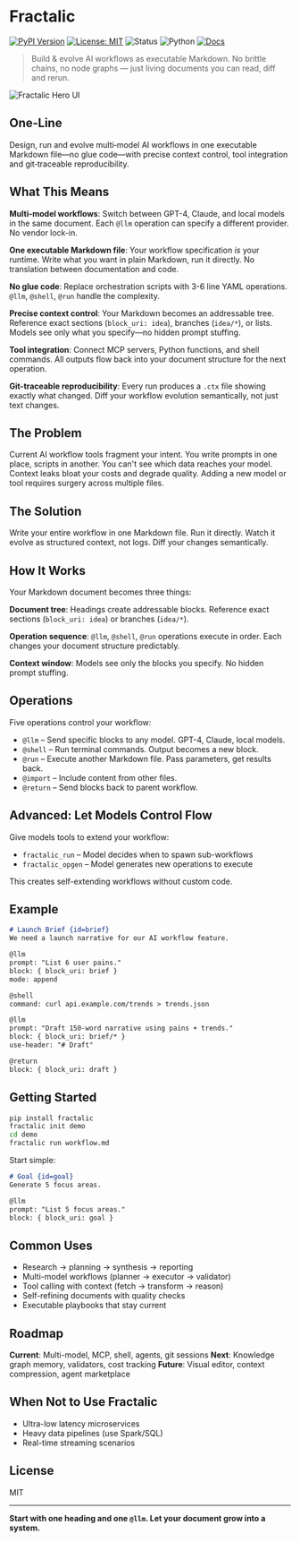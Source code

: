 # Fractalic

[![PyPI Version](https://img.shields.io/pypi/v/fractalic.svg)](https://pypi.org/project/fractalic/) [![License: MIT](https://img.shields.io/badge/license-MIT-green.svg)](LICENSE.txt) ![Status](https://img.shields.io/badge/status-early--adopter-orange) ![Python](https://img.shields.io/badge/python-3.11+-blue.svg) [![Docs](https://img.shields.io/badge/docs-reference-purple)](docs/)

> Build & evolve AI workflows as executable Markdown. No brittle chains, no node graphs — just living documents you can read, diff and rerun.

![Fractalic Hero UI](docs/images/hero.png)

## One‑Line
Design, run and evolve multi‑model AI workflows in one executable Markdown file—no glue code—with precise context control, tool integration and git‑traceable reproducibility.

## What This Means

**Multi-model workflows**: Switch between GPT-4, Claude, and local models in the same document. Each `@llm` operation can specify a different provider. No vendor lock-in.

**One executable Markdown file**: Your workflow specification *is* your runtime. Write what you want in plain Markdown, run it directly. No translation between documentation and code.

**No glue code**: Replace orchestration scripts with 3-6 line YAML operations. `@llm`, `@shell`, `@run` handle the complexity.

**Precise context control**: Your Markdown becomes an addressable tree. Reference exact sections (`block_uri: idea`), branches (`idea/*`), or lists. Models see only what you specify—no hidden prompt stuffing.

**Tool integration**: Connect MCP servers, Python functions, and shell commands. All outputs flow back into your document structure for the next operation.

**Git-traceable reproducibility**: Every run produces a `.ctx` file showing exactly what changed. Diff your workflow evolution semantically, not just text changes.

## The Problem
Current AI workflow tools fragment your intent. You write prompts in one place, scripts in another. You can't see which data reaches your model. Context leaks bloat your costs and degrade quality. Adding a new model or tool requires surgery across multiple files.

## The Solution
Write your entire workflow in one Markdown file. Run it directly. Watch it evolve as structured context, not logs. Diff your changes semantically.

## How It Works
Your Markdown document becomes three things:

**Document tree**: Headings create addressable blocks. Reference exact sections (`block_uri: idea`) or branches (`idea/*`). 

**Operation sequence**: `@llm`, `@shell`, `@run` operations execute in order. Each changes your document structure predictably.

**Context window**: Models see only the blocks you specify. No hidden prompt stuffing.

## Operations
Five operations control your workflow:

- `@llm` – Send specific blocks to any model. GPT-4, Claude, local models.
- `@shell` – Run terminal commands. Output becomes a new block.
- `@run` – Execute another Markdown file. Pass parameters, get results back.
- `@import` – Include content from other files.
- `@return` – Send blocks back to parent workflow.

## Advanced: Let Models Control Flow
Give models tools to extend your workflow:
- `fractalic_run` – Model decides when to spawn sub-workflows
- `fractalic_opgen` – Model generates new operations to execute

This creates self-extending workflows without custom code.

## Example
```markdown
# Launch Brief {id=brief}
We need a launch narrative for our AI workflow feature.

@llm
prompt: "List 6 user pains."
block: { block_uri: brief }
mode: append

@shell
command: curl api.example.com/trends > trends.json

@llm
prompt: "Draft 150-word narrative using pains + trends."
block: { block_uri: brief/* }
use-header: "# Draft"

@return
block: { block_uri: draft }
```

## Getting Started
```bash
pip install fractalic
fractalic init demo
cd demo
fractalic run workflow.md
```

Start simple:
```markdown
# Goal {id=goal}
Generate 5 focus areas.

@llm
prompt: "List 5 focus areas."
block: { block_uri: goal }
```

## Common Uses
- Research → planning → synthesis → reporting
- Multi-model workflows (planner → executor → validator)  
- Tool calling with context (fetch → transform → reason)
- Self-refining documents with quality checks
- Executable playbooks that stay current

## Roadmap
**Current**: Multi-model, MCP, shell, agents, git sessions
**Next**: Knowledge graph memory, validators, cost tracking
**Future**: Visual editor, context compression, agent marketplace

## When Not to Use Fractalic
- Ultra-low latency microservices  
- Heavy data pipelines (use Spark/SQL)
- Real-time streaming scenarios

## License
MIT

---
**Start with one heading and one `@llm`. Let your document grow into a system.**
